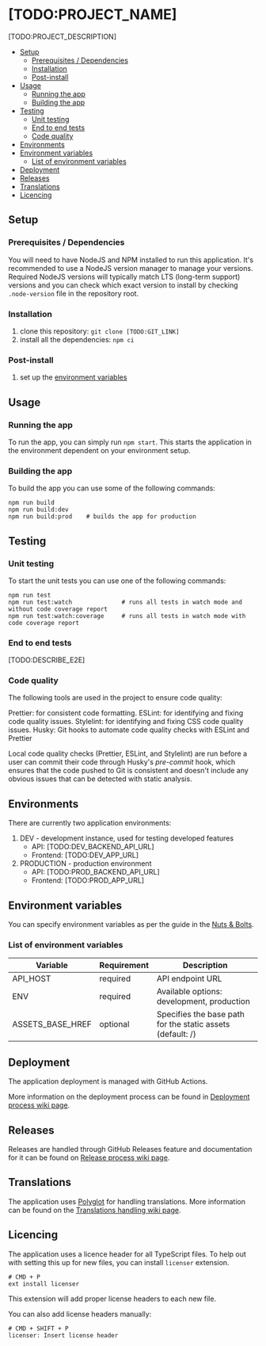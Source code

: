 # [TODO:PROJECT_NAME]

[TODO:PROJECT_DESCRIPTION]

- [Setup](#setup)
  - [Prerequisites / Dependencies](#prerequisites--dependencies)
  - [Installation](#installation)
  - [Post-install](#post-install)
- [Usage](#usage)
  - [Running the app](#running-the-app)
  - [Building the app](#building-the-app)
- [Testing](#testing)
  - [Unit testing](#unit-testing)
  - [End to end tests](#end-to-end-tests)
  - [Code quality](#code-quality)
- [Environments](#environments)
- [Environment variables](#environment-variables)
  - [List of environment variables](#list-of-environment-variables)
- [Deployment](#deployment)
- [Releases](#releases)
- [Translations](#translations)
- [Licencing](#licencing)

## Setup

### Prerequisites / Dependencies

You will need to have NodeJS and NPM installed to run this application. It's recommended to use a NodeJS version manager to manage your versions. Required NodeJS versions will typically match LTS (long-term support) versions and you can check which exact version to install by checking `.node-version` file in the repository root.

### Installation

1. clone this repository: `git clone [TODO:GIT_LINK]`
2. install all the dependencies: `npm ci`

### Post-install

1. set up the [environment variables](#environment-variables)

## Usage

### Running the app

To run the app, you can simply run `npm start`. This starts the application in the environment dependent on your environment setup.

### Building the app

To build the app you can use some of the following commands:

```
npm run build
npm run build:dev
npm run build:prod    # builds the app for production

```

## Testing

### Unit testing

To start the unit tests you can use one of the following commands:

```
npm run test
npm run test:watch              # runs all tests in watch mode and without code coverage report
npm run test:watch:coverage     # runs all tests in watch mode with code coverage report

```

### End to end tests

[TODO:DESCRIBE_E2E]

### Code quality

The following tools are used in the project to ensure code quality:

Prettier: for consistent code formatting.
ESLint: for identifying and fixing code quality issues.
Stylelint: for identifying and fixing CSS code quality issues.
Husky: Git hooks to automate code quality checks with ESLint and Prettier

Local code quality checks (Prettier, ESLint, and Stylelint) are run before a user can commit their code through Husky's _pre-commit_ hook, which ensures that the code pushed to Git is consistent and doesn't include any obvious issues that can be detected with static analysis.

## Environments

There are currently two application environments:

1. DEV - development instance, used for testing developed features
   - API: [TODO:DEV_BACKEND_API_URL]
   - Frontend: [TODO:DEV_APP_URL]
2. PRODUCTION - production environment
   - API: [TODO:PROD_BACKEND_API_URL]
   - Frontend: [TODO:PROD_APP_URL]

## Environment variables

You can specify environment variables as per the guide in the [Nuts & Bolts](https://infinum.github.io/ngx-nuts-and-bolts/docs/environment-variables).

### List of environment variables

| Variable         | Requirement | Description                                                |
| ---------------- | ----------- | ---------------------------------------------------------- |
| API_HOST         | required    | API endpoint URL                                           |
| ENV              | required    | Available options: development, production                 |
| ASSETS_BASE_HREF | optional    | Specifies the base path for the static assets (default: /) |

## Deployment

The application deployment is managed with GitHub Actions.

More information on the deployment process can be found in [Deployment process wiki page](TODO:GITHUB_WIKI_PAGE).

## Releases

Releases are handled through GitHub Releases feature and documentation for it can be found on [Release process wiki page](TODO:GITHUB_WIKI_PAGE).

## Translations

The application uses [Polyglot](TODO:PROJECT_POLYGLOT_LINK) for handling translations. More information can be found on the [Translations handling wiki page](TODO:GITHUB_WIKI_PAGE).

## Licencing

The application uses a licence header for all TypeScript files. To help out with setting this up for new files, you can install `licenser` extension.

```
# CMD + P
ext install licenser

```

This extension will add proper license headers to each new file.

You can also add license headers manually:

```
# CMD + SHIFT + P
licenser: Insert license header

```

